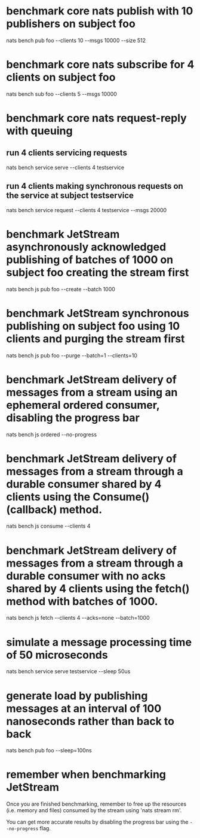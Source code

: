 # benchmark core nats publish with 10 publishers on subject foo
nats bench pub foo --clients 10 --msgs 10000 --size 512

# benchmark core nats subscribe for 4 clients on subject foo
nats bench sub foo --clients 5 --msgs 10000

# benchmark core nats request-reply with queuing
## run 4 clients servicing requests
nats bench service serve --clients 4 testservice

## run 4 clients making synchronous requests on the service at subject testservice
nats bench service request --clients 4 testservice --msgs 20000

# benchmark JetStream asynchronously acknowledged publishing of batches of 1000 on subject foo creating the stream first
nats bench js pub foo --create --batch 1000

# benchmark JetStream synchronous publishing on subject foo using 10 clients and purging the stream first
nats bench js pub foo --purge --batch=1 --clients=10

# benchmark JetStream delivery of messages from a stream using an ephemeral ordered consumer, disabling the progress bar
nats bench js ordered --no-progress

# benchmark JetStream delivery of messages from a stream through a durable consumer shared by 4 clients using the Consume() (callback) method.
nats bench js consume --clients 4

# benchmark JetStream delivery of messages from a stream through a durable consumer with no acks shared by 4 clients using the fetch() method with batches of 1000.
nats bench js fetch --clients 4 --acks=none --batch=1000

# simulate a message processing time of 50 microseconds
nats bench service serve testservice --sleep 50us

# generate load by publishing messages at an interval of 100 nanoseconds rather than back to back
nats bench pub foo --sleep=100ns

# remember when benchmarking JetStream
Once you are finished benchmarking, remember to free up the resources (i.e. memory and files) consumed by the stream using 'nats stream rm'.

You can get more accurate results by disabling the progress bar using the `--no-progress` flag.